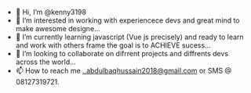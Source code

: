 - 👋 Hi, I’m @kenny3198
- 👀 I’m interested in working with experiencece devs and great mind to make awesome designe...
- 🌱 I’m currently learning javascript (Vue js precisely) and ready to learn and work with others frame the goal is to ACHIEVE sucess...
- 💞️ I’m looking to collaborate on difrrent projects and diffrents devs across the world...
- 📫 How to reach me ..abdulbaqhussain2018@gmail.com or SMS @ 08127319721.

<!---
kenny3198/kenny3198 is a ✨ special ✨ repository because its `README.md` (this file) appears on your GitHub profile.
You can click the Preview link to take a look at your changes.
--->

